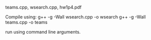 teams.cpp, wsearch.cpp, hw1p4.pdf

Compile using:
g++ -g -Wall wsearch.cpp -o wsearch
g++ -g -Wall teams.cpp -o teams

run using command line arguments.
